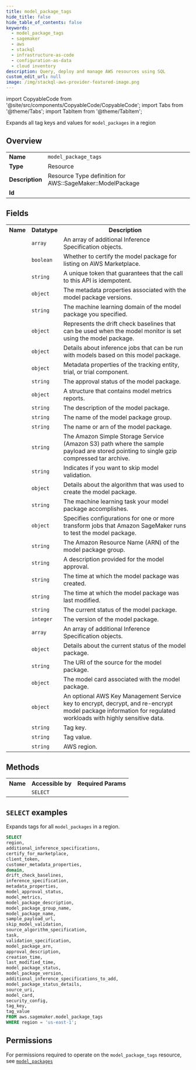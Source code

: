 ```yaml
---
title: model_package_tags
hide_title: false
hide_table_of_contents: false
keywords:
  - model_package_tags
  - sagemaker
  - aws
  - stackql
  - infrastructure-as-code
  - configuration-as-data
  - cloud inventory
description: Query, deploy and manage AWS resources using SQL
custom_edit_url: null
image: /img/stackql-aws-provider-featured-image.png
---
```


import CopyableCode from '@site/src/components/CopyableCode/CopyableCode';
import Tabs from '@theme/Tabs';
import TabItem from '@theme/TabItem';

Expands all tag keys and values for <code>model_packages</code> in a region

## Overview
<table>
<tbody>
<tr><td><b>Name</b></td><td><code>model_package_tags</code></td></tr>
<tr><td><b>Type</b></td><td>Resource</td></tr>
<tr><td><b>Description</b></td><td>Resource Type definition for AWS::SageMaker::ModelPackage</td></tr>
<tr><td><b>Id</b></td><td><CopyableCode code="aws.sagemaker.model_package_tags" /></td></tr>
</tbody>
</table>

## Fields
<table>
<tbody>
<tr><th>Name</th><th>Datatype</th><th>Description</th></tr><tr><td><CopyableCode code="additional_inference_specifications" /></td><td><code>array</code></td><td>An array of additional Inference Specification objects.</td></tr>
<tr><td><CopyableCode code="certify_for_marketplace" /></td><td><code>boolean</code></td><td>Whether to certify the model package for listing on AWS Marketplace.</td></tr>
<tr><td><CopyableCode code="client_token" /></td><td><code>string</code></td><td>A unique token that guarantees that the call to this API is idempotent.</td></tr>
<tr><td><CopyableCode code="customer_metadata_properties" /></td><td><code>object</code></td><td>The metadata properties associated with the model package versions.</td></tr>
<tr><td><CopyableCode code="domain" /></td><td><code>string</code></td><td>The machine learning domain of the model package you specified.</td></tr>
<tr><td><CopyableCode code="drift_check_baselines" /></td><td><code>object</code></td><td>Represents the drift check baselines that can be used when the model monitor is set using the model package.</td></tr>
<tr><td><CopyableCode code="inference_specification" /></td><td><code>object</code></td><td>Details about inference jobs that can be run with models based on this model package.</td></tr>
<tr><td><CopyableCode code="metadata_properties" /></td><td><code>object</code></td><td>Metadata properties of the tracking entity, trial, or trial component.</td></tr>
<tr><td><CopyableCode code="model_approval_status" /></td><td><code>string</code></td><td>The approval status of the model package.</td></tr>
<tr><td><CopyableCode code="model_metrics" /></td><td><code>object</code></td><td>A structure that contains model metrics reports.</td></tr>
<tr><td><CopyableCode code="model_package_description" /></td><td><code>string</code></td><td>The description of the model package.</td></tr>
<tr><td><CopyableCode code="model_package_group_name" /></td><td><code>string</code></td><td>The name of the model package group.</td></tr>
<tr><td><CopyableCode code="model_package_name" /></td><td><code>string</code></td><td>The name or arn of the model package.</td></tr>
<tr><td><CopyableCode code="sample_payload_url" /></td><td><code>string</code></td><td>The Amazon Simple Storage Service (Amazon S3) path where the sample payload are stored pointing to single gzip compressed tar archive.</td></tr>
<tr><td><CopyableCode code="skip_model_validation" /></td><td><code>string</code></td><td>Indicates if you want to skip model validation.</td></tr>
<tr><td><CopyableCode code="source_algorithm_specification" /></td><td><code>object</code></td><td>Details about the algorithm that was used to create the model package.</td></tr>
<tr><td><CopyableCode code="task" /></td><td><code>string</code></td><td>The machine learning task your model package accomplishes.</td></tr>
<tr><td><CopyableCode code="validation_specification" /></td><td><code>object</code></td><td>Specifies configurations for one or more transform jobs that Amazon SageMaker runs to test the model package.</td></tr>
<tr><td><CopyableCode code="model_package_arn" /></td><td><code>string</code></td><td>The Amazon Resource Name (ARN) of the model package group.</td></tr>
<tr><td><CopyableCode code="approval_description" /></td><td><code>string</code></td><td>A description provided for the model approval.</td></tr>
<tr><td><CopyableCode code="creation_time" /></td><td><code>string</code></td><td>The time at which the model package was created.</td></tr>
<tr><td><CopyableCode code="last_modified_time" /></td><td><code>string</code></td><td>The time at which the model package was last modified.</td></tr>
<tr><td><CopyableCode code="model_package_status" /></td><td><code>string</code></td><td>The current status of the model package.</td></tr>
<tr><td><CopyableCode code="model_package_version" /></td><td><code>integer</code></td><td>The version of the model package.</td></tr>
<tr><td><CopyableCode code="additional_inference_specifications_to_add" /></td><td><code>array</code></td><td>An array of additional Inference Specification objects.</td></tr>
<tr><td><CopyableCode code="model_package_status_details" /></td><td><code>object</code></td><td>Details about the current status of the model package.</td></tr>
<tr><td><CopyableCode code="source_uri" /></td><td><code>string</code></td><td>The URI of the source for the model package.</td></tr>
<tr><td><CopyableCode code="model_card" /></td><td><code>object</code></td><td>The model card associated with the model package.</td></tr>
<tr><td><CopyableCode code="security_config" /></td><td><code>object</code></td><td>An optional AWS Key Management Service key to encrypt, decrypt, and re-encrypt model package information for regulated workloads with highly sensitive data.</td></tr>
<tr><td><CopyableCode code="tag_key" /></td><td><code>string</code></td><td>Tag key.</td></tr>
<tr><td><CopyableCode code="tag_value" /></td><td><code>string</code></td><td>Tag value.</td></tr>
<tr><td><CopyableCode code="region" /></td><td><code>string</code></td><td>AWS region.</td></tr>
</tbody>
</table>

## Methods

<table>
<tbody>
  <tr>
    <th>Name</th>
    <th>Accessible by</th>
    <th>Required Params</th>
  </tr>
  <tr>
    <td><CopyableCode code="list_resources" /></td>
    <td><code>SELECT</code></td>
    <td><CopyableCode code="region" /></td>
  </tr>
</tbody>
</table>

## `SELECT` examples
Expands tags for all <code>model_packages</code> in a region.
```sql
SELECT
region,
additional_inference_specifications,
certify_for_marketplace,
client_token,
customer_metadata_properties,
domain,
drift_check_baselines,
inference_specification,
metadata_properties,
model_approval_status,
model_metrics,
model_package_description,
model_package_group_name,
model_package_name,
sample_payload_url,
skip_model_validation,
source_algorithm_specification,
task,
validation_specification,
model_package_arn,
approval_description,
creation_time,
last_modified_time,
model_package_status,
model_package_version,
additional_inference_specifications_to_add,
model_package_status_details,
source_uri,
model_card,
security_config,
tag_key,
tag_value
FROM aws.sagemaker.model_package_tags
WHERE region = 'us-east-1';
```


## Permissions

For permissions required to operate on the <code>model_package_tags</code> resource, see <a href="/services/sagemaker/model_packages/#permissions"><code>model_packages</code></a>

